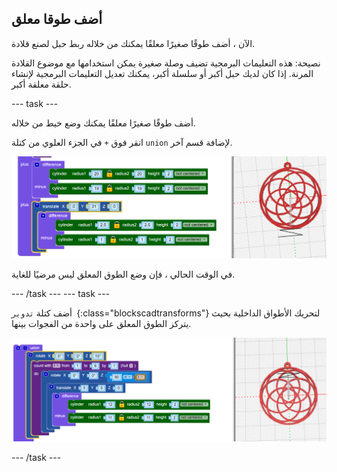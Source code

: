 ## أضف طوقا معلق

الآن ، أضف طوقًا صغيرًا معلقًا يمكنك من خلاله ربط حبل لصنع قلادة.

نصيحة: هذه التعليمات البرمجية تضيف وصلة صغيرة يمكن استخدامها مع موضوع القلادة المرنة. إذا كان لديك حبل أكبر أو سلسلة أكبر، يمكنك تعديل التعليمات البرمجية لإنشاء حلقة معلقة أكبر.

--- task ---

أضف طوقًا صغيرًا معلقًا يمكنك وضع خيط من خلاله.

انقر فوق `+` في الجزء العلوي من كتلة `union` لإضافة قسم آخر.

![لقطة الشاشة](images/pendant-hang.png)

في الوقت الحالي ، فإن وضع الطوق المعلق ليس مرضيًا للغاية.

--- /task --- --- task ---

أضف كتلة `تدوير `{:class="blockscadtransforms"} لتحريك الأطواق الداخلية بحيث يتركز الطوق المعلق على واحدة من الفجوات بينها.

![لقطة الشاشة](images/pendant-hang-rotate.png)

--- /task ---	


	
